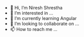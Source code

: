 - 👋 Hi, I’m Niresh Shrestha
- 👀 I’m interested in ...
- 🌱 I’m currently learning Angular
- 💞️ I’m looking to collaborate on ...
- 📫 How to reach me ...

<!---
ni-re22/ni-re22 is a ✨ special ✨ repository because its `README.md` (this file) appears on your GitHub profile.
You can click the Preview link to take a look at your changes.
--->
